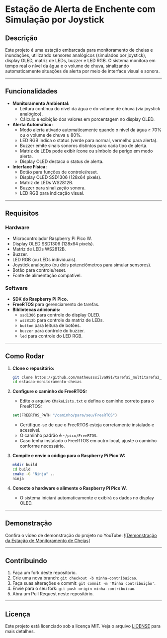 # **Estação de Alerta de Enchente com Simulação por Joystick**

## **Descrição**

Este projeto é uma estação embarcada para monitoramento de cheias e inundações, utilizando sensores analógicos (simulados por joystick), display OLED, matriz de LEDs, buzzer e LED RGB. O sistema monitora em tempo real o nível da água e o volume de chuva, sinalizando automaticamente situações de alerta por meio de interface visual e sonora.

---

## **Funcionalidades**

- **Monitoramento Ambiental:**
  - Leitura contínua do nível da água e do volume de chuva (via joystick analógico).
  - Cálculo e exibição dos valores em porcentagem no display OLED.
- **Alerta Automático:**
  - Modo alerta ativado automaticamente quando o nível da água ≥ 70% ou o volume de chuva ≥ 80%.
  - LED RGB indica o status (verde para normal, vermelho para alerta).
  - Buzzer emite sinais sonoros distintos para cada tipo de alerta.
  - Matriz de LEDs pode exibir ícone ou símbolo de perigo em modo alerta.
  - Display OLED destaca o status de alerta.
- **Interface Física:**
  - Botão para funções de controle/reset.
  - Display OLED SSD1306 (128x64 pixels).
  - Matriz de LEDs WS2812B.
  - Buzzer para sinalização sonora.
  - LED RGB para indicação visual.

---

## **Requisitos**

### **Hardware**

- Microcontrolador Raspberry Pi Pico W.
- Display OLED SSD1306 (128x64 pixels).
- Matriz de LEDs WS2812B.
- Buzzer.
- LED RGB (ou LEDs individuais).
- Joystick analógico (ou dois potenciômetros para simular sensores).
- Botão para controle/reset.
- Fonte de alimentação compatível.

### **Software**

- **SDK do Raspberry Pi Pico.**
- **FreeRTOS** para gerenciamento de tarefas.
- **Bibliotecas adicionais:**
  - `ssd1306` para controle do display OLED.
  - `ws2812b` para controle da matriz de LEDs.
  - `button` para leitura de botões.
  - `buzzer` para controle do buzzer.
  - `led` para controle do LED RGB.

---

## **Como Rodar**

1. **Clone o repositório:**

   ```bash
   git clone https://github.com/matheusssilva991/tarefa5_multitarefa2_embarcatech.git
   cd estacao-monitoramento-cheias
   ```

2. **Configure o caminho do FreeRTOS:**
   - Edite o arquivo `CMakeLists.txt` e defina o caminho correto para o FreeRTOS:

   ```cmake
   set(FREERTOS_PATH "/caminho/para/seu/FreeRTOS")
   ```

   - Certifique-se de que o FreeRTOS esteja corretamente instalado e acessível.
   - O caminho padrão é `~/pico/FreeRTOS`.
   - Caso tenha instalado o FreeRTOS em outro local, ajuste o caminho conforme necessário.

3. **Compile e envie o código para o Raspberry Pi Pico W:**

   ```bash
   mkdir build
   cd build
   cmake -G "Ninja" ..
   ninja
   ```

4. **Conecte o hardware e alimente o Raspberry Pi Pico W.**
   - O sistema iniciará automaticamente e exibirá os dados no display OLED.

---

## **Demonstração**

Confira o vídeo de demonstração do projeto no YouTube:
[![Demonstração da Estação de Monitoramento de Cheias]](https://drive.google.com/file/d/16ufSfo5vxvMOJ0uFrk9Ro_h_YvAQ0aCC/view?usp=sharing)

---

## **Contribuindo**

1. Faça um fork deste repositório.
2. Crie uma nova branch: `git checkout -b minha-contribuicao`.
3. Faça suas alterações e commit: `git commit -m 'Minha contribuição'`.
4. Envie para o seu fork: `git push origin minha-contribuicao`.
5. Abra um Pull Request neste repositório.

---

## **Licença**

Este projeto está licenciado sob a licença MIT. Veja o arquivo [LICENSE](LICENSE) para mais detalhes.
